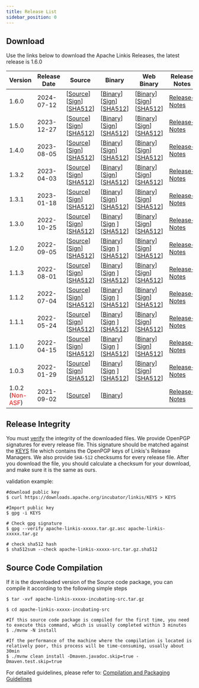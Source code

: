 ```yaml
---
title: Release List
sidebar_position: 0
---
```

## Download

Use the links below to download the Apache Linkis Releases, the latest release is 1.6.0


| Version                                      | Release Date | Source                                                                                                                                                                                                                                                                                                                                                                                    | Binary                                                                                                                                                                                                                                                                                                                                                                                    | Web Binary                                                                                                                                                                                                                                                                                                                                                                                             | Release Notes                           |
|----------------------------------------------|--------------|-------------------------------------------------------------------------------------------------------------------------------------------------------------------------------------------------------------------------------------------------------------------------------------------------------------------------------------------------------------------------------------------|-------------------------------------------------------------------------------------------------------------------------------------------------------------------------------------------------------------------------------------------------------------------------------------------------------------------------------------------------------------------------------------------|--------------------------------------------------------------------------------------------------------------------------------------------------------------------------------------------------------------------------------------------------------------------------------------------------------------------------------------------------------------------------------------------------------|-----------------------------------------|
| 1.6.0                                        | 2024-07-12   | [[Source](https://www.apache.org/dyn/closer.lua/linkis/1.6.0/apache-linkis-1.6.0-src.tar.gz)] [[Sign](https://www.apache.org/dyn/closer.lua/linkis/1.6.0/apache-linkis-1.6.0-src.tar.gz.asc)] [[SHA512](https://www.apache.org/dyn/closer.lua/linkis/1.6.0/apache-linkis-1.6.0-src.tar.gz.sha512)]                                                                                        | [[Binary](https://www.apache.org/dyn/closer.lua/linkis/1.6.0/apache-linkis-1.6.0-bin.tar.gz)] [[Sign](https://www.apache.org/dyn/closer.lua/linkis/1.6.0/apache-linkis-1.6.0-bin.tar.gz.asc)] [[SHA512](https://www.apache.org/dyn/closer.lua/linkis/1.6.0/apache-linkis-1.6.0-bin.tar.gz.sha512)]                                                                                        | [[Binary](https://www.apache.org/dyn/closer.lua/linkis/1.6.0/apache-linkis-1.6.0-web-bin.tar.gz)] [[Sign](https://www.apache.org/dyn/closer.lua/linkis/1.5.0/apache-linkis-1.6.0-web-bin.tar.gz.asc)] [[SHA512](https://www.apache.org/dyn/closer.lua/linkis/1.6.0/apache-linkis-1.6.0-web-bin.tar.gz.sha512)]                                                                                         | [Release-Notes](release-notes-1.6.0.md) |
| 1.5.0                                        | 2023-12-27   | [[Source](https://www.apache.org/dyn/closer.lua/linkis/1.5.0/apache-linkis-1.5.0-src.tar.gz)] [[Sign](https://www.apache.org/dyn/closer.lua/linkis/1.5.0/apache-linkis-1.5.0-src.tar.gz.asc)] [[SHA512](https://www.apache.org/dyn/closer.lua/linkis/1.5.0/apache-linkis-1.5.0-src.tar.gz.sha512)]                                                                                        | [[Binary](https://www.apache.org/dyn/closer.lua/linkis/1.5.0/apache-linkis-1.5.0-bin.tar.gz)] [[Sign](https://www.apache.org/dyn/closer.lua/linkis/1.5.0/apache-linkis-1.5.0-bin.tar.gz.asc)] [[SHA512](https://www.apache.org/dyn/closer.lua/linkis/1.5.0/apache-linkis-1.5.0-bin.tar.gz.sha512)]                                                                                        | [[Binary](https://www.apache.org/dyn/closer.lua/linkis/1.5.0/apache-linkis-1.5.0-web-bin.tar.gz)] [[Sign](https://www.apache.org/dyn/closer.lua/linkis/1.5.0/apache-linkis-1.5.0-web-bin.tar.gz.asc)] [[SHA512](https://www.apache.org/dyn/closer.lua/linkis/1.5.0/apache-linkis-1.5.0-web-bin.tar.gz.sha512)]                                                                                         | [Release-Notes](release-notes-1.5.0.md) |
| 1.4.0                                        | 2023-08-05   | [[Source](https://www.apache.org/dyn/closer.lua/linkis/1.4.0/apache-linkis-1.4.0-src.tar.gz)] [[Sign](https://www.apache.org/dyn/closer.lua/linkis/1.4.0/apache-linkis-1.4.0-src.tar.gz.asc)] [[SHA512](https://www.apache.org/dyn/closer.lua/linkis/1.4.0/apache-linkis-1.4.0-src.tar.gz.sha512)]                                                                                        | [[Binary](https://www.apache.org/dyn/closer.lua/linkis/1.4.0/apache-linkis-1.4.0-bin.tar.gz)] [[Sign](https://www.apache.org/dyn/closer.lua/linkis/1.4.0/apache-linkis-1.4.0-bin.tar.gz.asc)] [[SHA512](https://www.apache.org/dyn/closer.lua/linkis/1.4.0/apache-linkis-1.4.0-bin.tar.gz.sha512)]                                                                                        | [[Binary](https://www.apache.org/dyn/closer.lua/linkis/1.4.0/apache-linkis-1.4.0-web-bin.tar.gz)] [[Sign](https://www.apache.org/dyn/closer.lua/linkis/1.4.0/apache-linkis-1.4.0-web-bin.tar.gz.asc)] [[SHA512](https://www.apache.org/dyn/closer.lua/linkis/1.4.0/apache-linkis-1.4.0-web-bin.tar.gz.sha512)]                                                                                         | [Release-Notes](release-notes-1.4.0.md) |
| 1.3.2                                        | 2023-04-03   | [[Source](https://www.apache.org/dyn/closer.lua/linkis/1.3.2/apache-linkis-1.3.2-src.tar.gz)] [[Sign](https://www.apache.org/dyn/closer.lua/linkis/1.3.2/apache-linkis-1.3.2-src.tar.gz.asc)] [[SHA512](https://www.apache.org/dyn/closer.lua/linkis/1.3.2/apache-linkis-1.3.2-src.tar.gz.sha512)]                                                                                        | [[Binary](https://www.apache.org/dyn/closer.lua/linkis/1.3.2/apache-linkis-1.3.2-bin.tar.gz)] [[Sign](https://www.apache.org/dyn/closer.lua/linkis/1.3.2/apache-linkis-1.3.2-bin.tar.gz.asc)] [[SHA512](https://www.apache.org/dyn/closer.lua/linkis/1.3.2/apache-linkis-1.3.2-bin.tar.gz.sha512)]                                                                                        | [[Binary](https://www.apache.org/dyn/closer.lua/linkis/1.3.2/apache-linkis-1.3.2-web-bin.tar.gz)] [[Sign](https://www.apache.org/dyn/closer.lua/linkis/1.3.2/apache-linkis-1.3.2-web-bin.tar.gz.asc)] [[SHA512](https://www.apache.org/dyn/closer.lua/linkis/1.3.2/apache-linkis-1.3.2-web-bin.tar.gz.sha512)]                                                                                         | [Release-Notes](release-notes-1.3.2.md) |
| 1.3.1                                        | 2023-01-18   | [[Source](https://www.apache.org/dyn/closer.lua/linkis/release-1.3.1/apache-linkis-1.3.1-src.tar.gz)] [[Sign](https://www.apache.org/dyn/closer.lua/linkis/release-1.3.1/apache-linkis-1.3.1-src.tar.gz.asc)] [[SHA512](https://www.apache.org/dyn/closer.lua/linkis/release-1.3.1/apache-linkis-1.3.1-src.tar.gz.sha512)]                                                                | [[Binary](https://www.apache.org/dyn/closer.lua/linkis/release-1.3.1/apache-linkis-1.3.1-bin.tar.gz)] [[Sign](https://www.apache.org/dyn/closer.lua/linkis/release-1.3.1/apache-linkis-1.3.1-bin.tar.gz.asc)] [[SHA512](https://www.apache.org/dyn/closer.lua/linkis/release-1.3.1/apache-linkis-1.3.1-bin.tar.gz.sha512)]                                                                | [[Binary](https://www.apache.org/dyn/closer.lua/linkis/release-1.3.1/apache-linkis-1.3.1-web-bin.tar.gz)] [[Sign](https://www.apache.org/dyn/closer.lua/linkis/release-1.3.1/apache-linkis-1.3.1-web-bin.tar.gz.asc)] [[SHA512](https://www.apache.org/dyn/closer.lua/linkis/release-1.3.1/apache-linkis-1.3.1-web-bin.tar.gz.sha512)]                                                                 | [Release-Notes](release-notes-1.3.1.md) |
| 1.3.0                                        | 2022-10-25   | [[Source](https://www.apache.org/dyn/closer.lua/incubator/linkis/release-1.3.0/apache-linkis-1.3.0-incubating-src.tar.gz)] [[Sign](https://www.apache.org/dyn/closer.lua/incubator/linkis/release-1.3.0/apache-linkis-1.3.0-incubating-src.tar.gz.asc)] [[SHA512](https://www.apache.org/dyn/closer.lua/incubator/linkis/release-1.3.0/apache-linkis-1.3.0-incubating-src.tar.gz.sha512)] | [[Binary](https://www.apache.org/dyn/closer.lua/incubator/linkis/release-1.3.0/apache-linkis-1.3.0-incubating-bin.tar.gz)] [[Sign](https://www.apache.org/dyn/closer.lua/incubator/linkis/release-1.3.0/apache-linkis-1.3.0-incubating-bin.tar.gz.asc) ][[SHA512](https://www.apache.org/dyn/closer.lua/incubator/linkis/release-1.3.0/apache-linkis-1.3.0-incubating-bin.tar.gz.sha512)] | [[Binary](https://www.apache.org/dyn/closer.lua/incubator/linkis/release-1.3.0/apache-linkis-1.3.0-incubating-web-bin.tar.gz)] [[Sign](https://www.apache.org/dyn/closer.lua/incubator/linkis/release-1.3.0/apache-linkis-1.3.0-incubating-web-bin.tar.gz.asc )] [[SHA512](https://www.apache.org/dyn/closer.lua/incubator/linkis/release-1.3.0/apache-linkis-1.3.0-incubating-web-bin.tar.gz.sha512)] | [Release-Notes](release-notes-1.3.0.md) |
| 1.2.0                                        | 2022-09-05   | [[Source](https://www.apache.org/dyn/closer.lua/incubator/linkis/release-1.2.0/apache-linkis-1.2.0-incubating-src.tar.gz)] [[Sign](https://www.apache.org/dyn/closer.lua/incubator/linkis/release-1.2.0/apache-linkis-1.2.0-incubating-src.tar.gz.asc)] [[SHA512](https://www.apache.org/dyn/closer.lua/incubator/linkis/release-1.2.0/apache-linkis-1.2.0-incubating-src.tar.gz.sha512)] | [[Binary](https://www.apache.org/dyn/closer.lua/incubator/linkis/release-1.2.0/apache-linkis-1.2.0-incubating-bin.tar.gz)] [[Sign](https://www.apache.org/dyn/closer.lua/incubator/linkis/release-1.2.0/apache-linkis-1.2.0-incubating-bin.tar.gz.asc) ][[SHA512](https://www.apache.org/dyn/closer.lua/incubator/linkis/release-1.2.0/apache-linkis-1.2.0-incubating-bin.tar.gz.sha512)] | [[Binary](https://www.apache.org/dyn/closer.lua/incubator/linkis/release-1.2.0/apache-linkis-1.2.0-incubating-web-bin.tar.gz)] [[Sign](https://www.apache.org/dyn/closer.lua/incubator/linkis/release-1.2.0/apache-linkis-1.2.0-incubating-web-bin.tar.gz.asc )] [[SHA512](https://www.apache.org/dyn/closer.lua/incubator/linkis/release-1.2.0/apache-linkis-1.2.0-incubating-web-bin.tar.gz.sha512)] | [Release-Notes](release-notes-1.2.0.md) |
| 1.1.3                                        | 2022-08-01   | [[Source](https://www.apache.org/dyn/closer.lua/incubator/linkis/release-1.1.3/apache-linkis-1.1.3-incubating-src.tar.gz)] [[Sign](https://www.apache.org/dyn/closer.lua/incubator/linkis/release-1.1.3/apache-linkis-1.1.3-incubating-src.tar.gz.asc)] [[SHA512](https://www.apache.org/dyn/closer.lua/incubator/linkis/release-1.1.3/apache-linkis-1.1.3-incubating-src.tar.gz.sha512)] | [[Binary](https://www.apache.org/dyn/closer.lua/incubator/linkis/release-1.1.3/apache-linkis-1.1.3-incubating-bin.tar.gz)] [[Sign](https://www.apache.org/dyn/closer.lua/incubator/linkis/release-1.1.3/apache-linkis-1.1.3-incubating-bin.tar.gz.asc) ][[SHA512](https://www.apache.org/dyn/closer.lua/incubator/linkis/release-1.1.3/apache-linkis-1.1.3-incubating-bin.tar.gz.sha512)] | [[Binary](https://www.apache.org/dyn/closer.lua/incubator/linkis/release-1.1.3/apache-linkis-1.1.3-incubating-web-bin.tar.gz)] [[Sign](https://www.apache.org/dyn/closer.lua/incubator/linkis/release-1.1.3/apache-linkis-1.1.3-incubating-web-bin.tar.gz.asc )] [[SHA512](https://www.apache.org/dyn/closer.lua/incubator/linkis/release-1.1.3/apache-linkis-1.1.3-incubating-web-bin.tar.gz.sha512)] | [Release-Notes](release-notes-1.1.3.md) |
| 1.1.2                                        | 2022-07-04   | [[Source](https://www.apache.org/dyn/closer.lua/incubator/linkis/release-1.1.2/apache-linkis-1.1.2-incubating-src.tar.gz)] [[Sign](https://www.apache.org/dyn/closer.lua/incubator/linkis/release-1.1.2/apache-linkis-1.1.2-incubating-src.tar.gz.asc)] [[SHA512](https://www.apache.org/dyn/closer.lua/incubator/linkis/release-1.1.2/apache-linkis-1.1.2-incubating-src.tar.gz.sha512)] | [[Binary](https://www.apache.org/dyn/closer.lua/incubator/linkis/release-1.1.2/apache-linkis-1.1.2-incubating-bin.tar.gz)] [[Sign](https://www.apache.org/dyn/closer.lua/incubator/linkis/release-1.1.2/apache-linkis-1.1.2-incubating-bin.tar.gz.asc) ][[SHA512](https://www.apache.org/dyn/closer.lua/incubator/linkis/release-1.1.2/apache-linkis-1.1.2-incubating-bin.tar.gz.sha512)] | [[Binary](https://www.apache.org/dyn/closer.lua/incubator/linkis/release-1.1.2/apache-linkis-1.1.2-incubating-web-bin.tar.gz)] [[Sign](https://www.apache.org/dyn/closer.lua/incubator/linkis/release-1.1.2/apache-linkis-1.1.2-incubating-web-bin.tar.gz.asc )] [[SHA512](https://www.apache.org/dyn/closer.lua/incubator/linkis/release-1.1.2/apache-linkis-1.1.2-incubating-web-bin.tar.gz.sha512)] | [Release-Notes](release-notes-1.1.2.md) |
| 1.1.1                                        | 2022-05-24   | [[Source](https://www.apache.org/dyn/closer.lua/incubator/linkis/release-1.1.1/apache-linkis-1.1.1-incubating-src.tar.gz)] [[Sign](https://www.apache.org/dyn/closer.lua/incubator/linkis/release-1.1.1/apache-linkis-1.1.1-incubating-src.tar.gz.asc)] [[SHA512](https://www.apache.org/dyn/closer.lua/incubator/linkis/release-1.1.1/apache-linkis-1.1.1-incubating-src.tar.gz.sha512)] | [[Binary](https://www.apache.org/dyn/closer.lua/incubator/linkis/release-1.1.1/apache-linkis-1.1.1-incubating-bin.tar.gz)] [[Sign](https://www.apache.org/dyn/closer.lua/incubator/linkis/release-1.1.1/apache-linkis-1.1.1-incubating-bin.tar.gz.asc) ][[SHA512](https://www.apache.org/dyn/closer.lua/incubator/linkis/release-1.1.1/apache-linkis-1.1.1-incubating-bin.tar.gz.sha512)] | [[Binary](https://www.apache.org/dyn/closer.lua/incubator/linkis/release-1.1.1/apache-linkis-1.1.1-incubating-web-bin.tar.gz)] [[Sign](https://www.apache.org/dyn/closer.lua/incubator/linkis/release-1.1.1/apache-linkis-1.1.1-incubating-web-bin.tar.gz.asc )] [[SHA512](https://www.apache.org/dyn/closer.lua/incubator/linkis/release-1.1.1/apache-linkis-1.1.1-incubating-web-bin.tar.gz.sha512)] | [Release-Notes](release-notes-1.1.1.md) |
| 1.1.0                                        | 2022-04-15   | [[Source](https://www.apache.org/dyn/closer.lua/incubator/linkis/release-1.1.0/apache-linkis-1.1.0-incubating-src.tar.gz)] [[Sign](https://www.apache.org/dyn/closer.lua/incubator/linkis/release-1.1.0/apache-linkis-1.1.0-incubating-src.tar.gz.asc)] [[SHA512](https://www.apache.org/dyn/closer.lua/incubator/linkis/release-1.1.0/apache-linkis-1.1.0-incubating-src.tar.gz.sha512)] | [[Binary](https://www.apache.org/dyn/closer.lua/incubator/linkis/release-1.1.0/apache-linkis-1.1.0-incubating-bin.tar.gz)] [[Sign](https://www.apache.org/dyn/closer.lua/incubator/linkis/release-1.1.0/apache-linkis-1.1.0-incubating-bin.tar.gz.asc) ][[SHA512](https://www.apache.org/dyn/closer.lua/incubator/linkis/release-1.1.0/apache-linkis-1.1.0-incubating-bin.tar.gz.sha512)] | [[Binary](https://www.apache.org/dyn/closer.lua/incubator/linkis/release-1.1.0/apache-linkis-1.1.0-incubating-web-bin.tar.gz)] [[Sign](https://www.apache.org/dyn/closer.lua/incubator/linkis/release-1.1.0/apache-linkis-1.1.0-incubating-web-bin.tar.gz.asc )] [[SHA512](https://www.apache.org/dyn/closer.lua/incubator/linkis/release-1.1.0/apache-linkis-1.1.0-incubating-web-bin.tar.gz.sha512)] | [Release-Notes](release-notes-1.1.0.md) |
| 1.0.3                                        | 2022-01-29   | [[Source](https://www.apache.org/dyn/closer.lua/incubator/linkis/release-1.0.3/apache-linkis-1.0.3-incubating-src.tar.gz)] [[Sign](https://www.apache.org/dyn/closer.lua/incubator/linkis/release-1.0.3/apache-linkis-1.0.3-incubating-src.tar.gz.asc)] [[SHA512](https://www.apache.org/dyn/closer.lua/incubator/linkis/release-1.0.3/apache-linkis-1.0.3-incubating-src.tar.gz.sha512)] | [[Binary](https://www.apache.org/dyn/closer.lua/incubator/linkis/release-1.0.3/apache-linkis-1.0.3-incubating-bin.tar.gz)] [[Sign](https://www.apache.org/dyn/closer.lua/incubator/linkis/release-1.0.3/apache-linkis-1.0.3-incubating-bin.tar.gz.asc) ][[SHA512](https://www.apache.org/dyn/closer.lua/incubator/linkis/release-1.0.3/apache-linkis-1.0.3-incubating-bin.tar.gz.sha512)] | [[Binary](https://www.apache.org/dyn/closer.lua/incubator/linkis/release-1.0.3/apache-linkis-1.0.3-incubating-web-bin.tar.gz)] [[Sign](https://www.apache.org/dyn/closer.lua/incubator/linkis/release-1.0.3/apache-linkis-1.0.3-incubating-web-bin.tar.gz.asc )] [[SHA512](https://www.apache.org/dyn/closer.lua/incubator/linkis/release-1.0.3/apache-linkis-1.0.3-incubating-web-bin.tar.gz.sha512)] | [Release-Notes](release-notes-1.0.3.md) |
| 1.0.2<br/>(<font color='red'>Non-ASF</font>) | 2021-09-02   | [[Source](https://github.com/apache/linkis/archive/refs/tags/1.0.2.tar.gz)]                                                                                                                                                                                                                                                                                                               | [[Binary](https://osp-1257653870.cos.ap-guangzhou.myqcloud.com/WeDatasphere/Linkis/1.0.2/wedatasphere-linkis-1.0.2-combined-package-dist.tar.gz)]                                                                                                                                                                                                                                         |                                                                                                                                                                                                                                                                                                                                                                                                        | [Release-Notes](release-notes-1.0.2.md) |

## Release Integrity
You must [verify](https://www.apache.org/info/verification.html) the integrity of the downloaded files. We provide OpenPGP signatures for every release file.
This signature should be matched against the [KEYS](https://downloads.apache.org/incubator/linkis/KEYS) file which contains the OpenPGP keys of Linkis's Release Managers. We also provide <code>SHA-512</code> checksums for every release file. After you download the file, you should calculate a checksum for your download, and make sure it is the same as ours.

validation example:
```shell script
#download public key
$ curl https://downloads.apache.org/incubator/linkis/KEYS > KEYS

#Import public key
$ gpg -i KEYS

# Check gpg signature
$ gpg --verify apache-linkis-xxxxx.tar.gz.asc apache-linkis-xxxxx.tar.gz

# check sha512 hash
$ sha512sum --check apache-linkis-xxxxx-src.tar.gz.sha512
````


## Source Code Compilation

If it is the downloaded version of the Source code package, you can compile it according to the following simple steps

```shell script
$ tar -xvf apache-linkis-xxxxx-incubating-src.tar.gz

$ cd apache-linkis-xxxxx-incubating-src

#If this source code package is compiled for the first time, you need to execute this command, which is usually completed within 3 minutes
$ ./mvnw -N install

#If the performance of the machine where the compilation is located is relatively poor, this process will be time-consuming, usually about 30min
$ ./mvnw clean install -Dmaven.javadoc.skip=true -Dmaven.test.skip=true

````
For detailed guidelines, please refer to: [Compilation and Packaging Guidelines](/docs/latest/development/build)